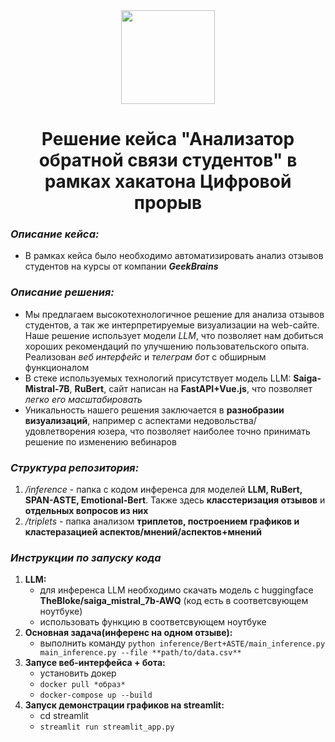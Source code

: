 <div align=center><img src=https://i.otzovik.com/objects/b/1940000/1931091.png align=center width=150 margin=0/></div><h1 align=center>Решение кейса "Анализатор обратной связи студентов" в рамках хакатона Цифровой прорыв</h1>

### *Описание кейса:*
- В рамках кейса было необходимо автоматизировать анализ отзывов студентов на курсы от компании ***GeekBrains***

### *Описание решения:*
- Мы предлагаем высокотехнологичное решение для анализа отзывов студентов, а так же интерпретируемые визуализации на web-сайте. Наше решение использует модели *LLM*, что позволяет нам добиться хороших рекомендаций по улучшению пользовательского опыта. Реализован *веб интерфейс* и *телеграм бот* с обширным функционалом
- В стеке используемых технологий присутствует модель LLM: **Saiga-Mistral-7B**, **RuBert**, сайт написан на **FastAPI+Vue.js**, что позволяет *легко его масштабировать*
- Уникальность нашего решения заключается в **разнобразии визуализаций**, например с аспектами недовольства/удовлетворения юзера, что позволяет наиболее точно принимать решение по изменению вебинаров

### *Структура репозитория:*

1. */inference* - папка с кодом инференса для моделей **LLM, RuBert, SPAN-ASTE, Emotional-Bert**. Также здесь **класстеризация отзывов** и **отдельных вопросов из них**
2. */triplets* - папка анализом **триплетов, построением графиков и кластеразацией аспектов/мнений/аспектов+мнений**
   
### *Инструкции по запуску кода*

1. **LLM:**
   - для инференса LLM необходимо скачать модель с huggingface **TheBloke/saiga_mistral_7b-AWQ** (код есть в соответсвующем ноутбуке)
   - использовать функцию в соответсвующем ноутбуке
2. **Основная задача(инференс на одном отзыве):**
   - выполнить команду ```python inference/Bert+ASTE/main_inference.py main_inference.py --file **path/to/data.csv**```
3. **Запусе веб-интерфейса + бота:**
   - установить докер
   - ```docker pull *образ*```
   - ```docker-compose up --build```
4. **Запуск демонстрации графиков на streamlit:**
   - cd streamlit
   - ```streamlit run streamlit_app.py``` 
